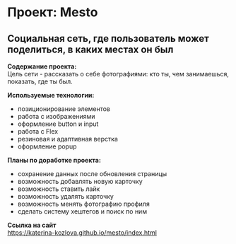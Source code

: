 # Проект: Mesto 
## Социальная сеть, где пользователь может поделиться, в каких местах он был 

**Содержание проекта:**  
Цель сети - рассказать о себе фотографиями: кто ты, чем занимаешься, показать, где ты был.

**Используемые технологии:**  
- позиционирование элементов   
- работа с изображениями   
- оформление button и input  
- работа с Flex  
- резиновая и адаптивная верстка  
- оформление popup  

**Планы по доработке проекта:**  
- сохранение данных после обновления страницы  
- возможность добавлять новую карточку  
- возможность ставить лайк  
- возможность удалять карточку  
- возможность менять фотографию профиля  
- сделать систему хештегов и поиск по ним  

**Ссылка на сайт**  
https://katerina-kozlova.github.io/mesto/index.html